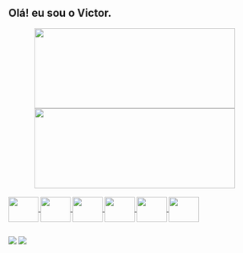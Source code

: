 ## Olá! eu sou o Victor.

<div align="center">
<a href="https://github.com/VictorLimaSantos">
<img height="160em" width="400em" src="https://github-readme-stats.vercel.app/api?username=VictorLimaSantos&show_icons=true&theme=dark&include_all_commits=true&count_private=true"/>
<img height="160em" width="400em" src="https://github-readme-stats.vercel.app/api/top-langs/?username=VictorLimaSantos&layout=compact&langs_count=7&theme=dark"/>
</div>

<div style="display: inline_block"><br>
  <img align="center" height="50" width="60" src="https://cdn.jsdelivr.net/gh/devicons/devicon/icons/python/python-original-wordmark.svg">
  <img align="center" height="50" width="60" src="https://cdn.jsdelivr.net/gh/devicons/devicon/icons/html5/html5-original-wordmark.svg">
  <img align="center" height="50" width="60" src="https://cdn.jsdelivr.net/gh/devicons/devicon/icons/css3/css3-original-wordmark.svg">
  <img align="center" height="50" width="60" src="https://cdn.jsdelivr.net/gh/devicons/devicon/icons/javascript/javascript-original.svg">
  <img align="center" height="50" width="60" src="https://cdn.jsdelivr.net/gh/devicons/devicon/icons/c/c-line.svg">
  <img align="center" height="50" width="60" src="https://cdn.jsdelivr.net/gh/devicons/devicon/icons/mysql/mysql-original-wordmark.svg">
</div>

##

<div>
  <a href="https://www.linkedin.com/in/victor-l-818901115/" target="_blank"><img src="https://img.shields.io/badge/-LinkedIn-%230077B5?style=for-the-badge&logo=linkedin&logoColor=white" target="_blank"></a>
  <a href = "mailto:victorlimasantos.dev@gmail.com"><img src="https://img.shields.io/badge/-Gmail-%23333?style=for-the-badge&logo=gmail&logoColor=white" target="_blank"></a>
